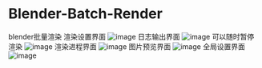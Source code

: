 # Blender-Batch-Render
blender批量渲染
渲染设置界面
![image](https://github.com/user-attachments/assets/d300f35e-fbba-440d-9c6b-dc19e5ab4f69)
日志输出界面
![image](https://github.com/user-attachments/assets/c85c1c7a-ccc2-4bd6-9661-24bea5c18dca)
可以随时暂停渲染
![image](https://github.com/user-attachments/assets/7525693a-334f-4f98-9edb-605905b378b8)
渲染进程界面
![image](https://github.com/user-attachments/assets/a385e97d-cf58-440b-aca9-2472c9e959b6)
图片预览界面
![image](https://github.com/user-attachments/assets/17667bc6-6c64-4ad8-bcdb-c454df34dcd7)
全局设置界面
![image](https://github.com/user-attachments/assets/1b3a34be-4702-4306-847f-bf5d831a9e24)
